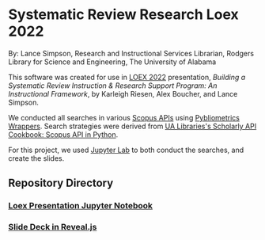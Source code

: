# Systematic Review Research Loex 2022

By: Lance Simpson, Research and Instructional Services Librarian, Rodgers Library for Science and Engineering, The University of Alabama

This software was created for use in [LOEX 2022](http://www.loexconference.org/) presentation, *Building a Systematic Review Instruction & Research Support Program: An Instructional Framework*, by Karleigh Riesen, Alex Boucher, and Lance Simpson. 

We conducted all searches in various [Scopus APIs](https://dev.elsevier.com/tecdoc_ir_cris_vivo.html) using [Pybliometrics Wrappers](https://pybliometrics.readthedocs.io/en/stable/#). Search strategies were derived from [UA Libraries's Scholarly API Cookbook: Scopus API in Python](https://ualibweb.github.io/UALIB_ScholarlyAPI_Cookbook/content/scripts/python/python_scopus.html).

For this project, we used [Jupyter Lab](https://jupyter.org/) to both conduct the searches, and create the slides.

## Repository Directory
### [Loex Presentation Jupyter Notebook](https://github.com/lsimpsonlibrary/systematic_review_research_loex_2022/blob/ef2b7e2d663de5a9353a072c01b4794a21d9d96e/loex_presentation_upload.ipynb)
### [Slide Deck in Reveal.js](https://github.com/lsimpsonlibrary/systematic_review_research_loex_2022/blob/ef2b7e2d663de5a9353a072c01b4794a21d9d96e/loex_presentation_upload.slides%20(10).html)
